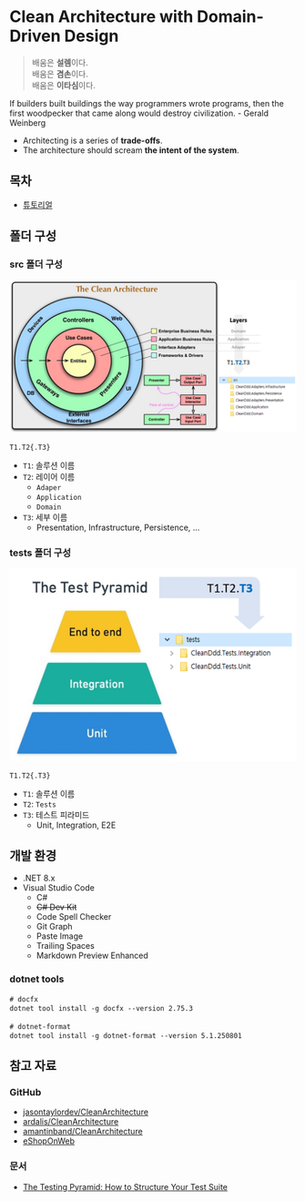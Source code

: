 # Clean Architecture with Domain-Driven Design

> 배움은 **설렘**이다.  
> 배움은 **겸손**이다.  
> 배움은 **이타심**이다.

If builders built buildings the way programmers wrote programs, then the first woodpecker that came along would destroy civilization. - Gerald Weinberg
- Architecting is a series of **trade-offs**.
- The architecture should scream **the intent of the system**.

## 목차
- [튜토리얼](./tutorials/)

## 폴더 구성
### src 폴더 구성
![](./.images/2024-03-05-09-23-13.png)
```
T1.T2{.T3}
```
- `T1`: 솔루션 이름
- `T2`: 레이어 이름
  - `Adaper`
  - `Application`
  - `Domain`
- `T3`: 세부 이름
  - Presentation, Infrastructure, Persistence, ...

### tests 폴더 구성
![](./.images/2024-03-05-09-36-01.png)

```
T1.T2{.T3}
```
- `T1`: 솔루션 이름
- `T2`: `Tests`
- `T3`: 테스트 피라미드
  - Unit, Integration, E2E

## 개발 환경
- .NET 8.x
- Visual Studio Code
  - C#
  - ~~C# Dev Kit~~
  - Code Spell Checker
  - Git Graph
  - Paste Image
  - Trailing Spaces
  - Markdown Preview Enhanced

### dotnet tools
```shell
# docfx
dotnet tool install -g docfx --version 2.75.3

# dotnet-format
dotnet tool install -g dotnet-format --version 5.1.250801
```

## 참고 자료
### GitHub
- [jasontaylordev/CleanArchitecture](https://github.com/jasontaylordev/CleanArchitecture/)
- [ardalis/CleanArchitecture](https://github.com/ardalis/CleanArchitecture/)
- [amantinband/CleanArchitecture](https://github.com/amantinband/clean-architecture)
- [eShopOnWeb](https://github.com/dotnet-architecture/eShopOnWeb)


### 문서
- [The Testing Pyramid: How to Structure Your Test Suite](https://semaphoreci.com/blog/testing-pyramid)
